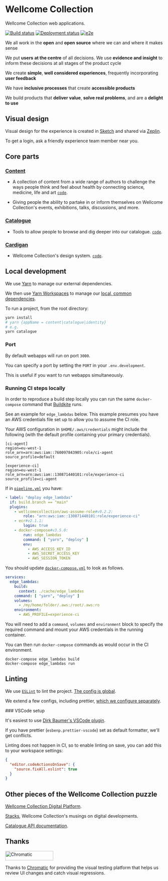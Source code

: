# Wellcome Collection

Wellcome Collection web applications.

[![Build status](https://badge.buildkite.com/0ca819db1215b66ecb17019d8ee5331d8e537094d051141219.svg?branch=main)](https://buildkite.com/wellcomecollection/experience) [![Deployment status](https://img.shields.io/buildkite/35f01a7d794772ab5d19c8cb992751d18a87b54d8e6feb3ca4/main.svg?label=deployment)](https://buildkite.com/wellcomecollection/experience-deployment) [![e2e](https://img.shields.io/buildkite/cbb157a7255a4022f64a56252b99b0ebca088fb2eded1489be/main.svg?label=e2e%20tests)](https://buildkite.com/wellcomecollection/experience-e2e)

We all work in the **open** and **open source** where we can and where it makes sense

We put **users** **at the centre** of all decisions. We use **evidence and insight** to inform these decisions at all stages of the product cycle

We create **simple**, **well considered experiences**, frequently incorporating **user feedback**

We have **inclusive processes** that create **accessible products**

We build products that **deliver value**, **solve real problems**, and are a **delight to use**

## Visual design

Visual design for the experience is created in [Sketch](https://www.sketch.com/) and shared via [Zeplin](https://app.zeplin.io/).

To get a login, ask a friendly experience team member near you.

## Core parts

### [Content](https://wellcomecollection.org/stories)

- A collection of content from a wide range of authors to challenge the
  ways people think and feel about health by connecting science, medicine,
  life and art [`code`](./content).

- Giving people the ability to partake in or inform themselves on
  Wellcome Collection's events, exhibitions, talks,
  discussions, and more.

### [Catalogue](https://wellcomecollection.org/works)

- Tools to allow people to browse and dig deeper into our catalogue.
  [`code`](./catalogue).

### [Cardigan](https://cardigan.wellcomecollection.org)

- Wellcome Collection's design system. [`code`](./cardigan).

## Local development

We use [Yarn](https://yarnpkg.com/lang/en/) to manage our external dependencies.

We then use [Yarn Workspaces](https://yarnpkg.com/lang/en/docs/workspaces/) to manage our [local, common dependencies](https://github.com/wellcomecollection/wellcomecollection.org/tree/main/common).

To run a project, from the root directory:
```bash
yarn install
# yarn {appName = content|catalogue|identity}
# e.g.
yarn catalogue
```
### Port
By default webapps will run on port `3000`.

You can specify a port by setting the `PORT` in your `.env.development`.

This is useful if you want to run webapps simultaneously.

### Running CI steps locally

In order to reproduce a build step locally you can run the same `docker-compose` command that [Buildkite](https://buildkite.com/wellcomecollection/experience) runs.

See an example for `edge_lambdas` below. This example presumes you have an AWS credentials file set up to allow you to assume the CI role.

Your AWS configuration in `$HOME/.aws/credentials` might include the following (with the default profile containing your primary credentials).

```
[ci-agent]
region=eu-west-1
role_arn=arn:aws:iam::760097843905:role/ci-agent
source_profile=default

[experience-ci]
region=eu-west-1
role_arn=arn:aws:iam::130871440101:role/experience-ci
source_profile=ci-agent
```

If in [`pipeline.yml`](.buildkite/pipeline.yml) you have:

```yaml
- label: "deploy edge_lambdas"
  if: build.branch == "main"
  plugins:
    - wellcomecollection/aws-assume-role#v0.2.2:
        role: "arn:aws:iam::130871440101:role/experience-ci"
    - ecr#v2.1.1:
        login: true
    - docker-compose#v3.5.0:
        run: edge_lambdas
        command: [ "yarn", "deploy" ]
        env:
          - AWS_ACCESS_KEY_ID
          - AWS_SECRET_ACCESS_KEY
          - AWS_SESSION_TOKEN
```

You should update [`docker-compose.yml`](docker-compose.yml) to look as follows.

```yaml
services:
  edge_lambdas:
    build:
      context: ./cache/edge_lambdas
    command: [ "yarn", "deploy" ]
    volumes:
      - /my/home/folder/.aws:/root/.aws:ro
    environment:
      - AWS_PROFILE=experience-ci
```

You will need to add a `command`, `volumes` and `environment` block to specify the required command and mount your AWS credentials in the running container.

You can then run `docker-compose` commands as would occur in the CI environment.

```shell script
docker-compose edge_lambdas build
docker-compose edge_lambdas run
```

## Linting

We use [`ESLint`](https://eslint.org/) to lint the project. [The config is global](./eslintrc.js).

We extend a few configs, including prettier, [which we configure separately](./prettierrs.js).

### VSCode setup

It's easiest to use [Dirk Baumer's VSCode plugin](https://marketplace.visualstudio.com/items?itemName=dbaeumer.vscode-eslint).

If you have prettier (`esbenp.prettier-vscode`) set as default formatter, we'll get conflicts.

Linting does not happen in CI, so to enable linting on save, you can add this to your workspace settings:
```JSON
{
  "editor.codeActionsOnSave": {
    "source.fixAll.eslint": true
  }
}
```

## Other pieces of the Wellcome Collection puzzle

[Wellcome Collection Digital Platform](https://github.com/wellcomecollection/platform).

[Stacks](https://stacks.wellcomecollection.org/), Wellcome Collection's musings on digital developments.

[Catalogue API documentation](https://developers.wellcomecollection.org).

## Thanks

<a href="https://www.chromatic.com/"><img src="https://user-images.githubusercontent.com/321738/84662277-e3db4f80-af1b-11ea-88f5-91d67a5e59f6.png" width="153" height="30" alt="Chromatic" /></a>

Thanks to [Chromatic](https://www.chromatic.com/) for providing the visual testing platform that helps us review UI changes and catch visual regressions.
